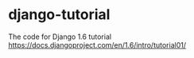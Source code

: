 django-tutorial
===============

The code for Django 1.6 tutorial https://docs.djangoproject.com/en/1.6/intro/tutorial01/
